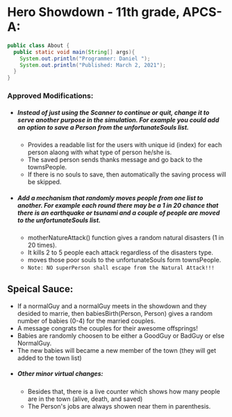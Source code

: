 
# Hero Showdown - 11th grade, APCS-A: 

``` java
public class About {
  public static void main(String[] args){
    System.out.println("Programmer: Daniel ");
    System.out.println("Published: March 2, 2021");
  }
}
```

### Approved Modifications:

* ##### Instead of just using the Scanner to continue or quit, change it to serve another purpose in the simulation.   For example you could add an option to save a Person from the unfortunateSouls list.
     * Provides a readable list for the users with unique id (index) for each person alaong with what type of person he/she is. 
     * The saved person sends thanks message and go back to the townsPeople<Person>.
     * If there is no souls to save, then automatically the saving process will be skipped. 


* ##### Add a mechanism that randomly moves people from one list to another.  For example each round there may be a 1 in 20 chance that there is an earthquake or tsunami and a couple of people are moved to the unfortunateSouls list.
    * motherNatureAttack() function gives a random natural disasters (1 in 20 times). 
    * It kills 2 to 5 people each attack regardless of the disasters type. 
    * moves those poor souls to the unfortunateSouls<Person> form townsPeople<Person>.
    * `Note: NO superPerson shall escape from the Natural Attack!!!`
  

## Speical Sauce:
* If a normalGuy and a normalGuy meets in the showdown and they desided to marrie, then babiesBirth(Person, Person) gives a random number of babies (0-4) for the married couples. 
* A message congrats the couples for their awesome offsprings!  
* Babies are randomly choosen to be either a GoodGuy or BadGuy or else NormalGuy. 
* The new babies will became a new member of the town (they will get added to the town list)
* ##### Other minor virtual changes:
  * Besides that, there is a live counter which shows how many people are in the town (alive, death, and saved)
  * The Person's jobs are always showen near them in parenthesis. 
  
 
